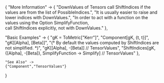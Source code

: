 {
  "More Information" -> {
      "DownValues of Tensors call ShiftIndices if the values are from the list of PossibleIndices.",
      "It is usually easier to raise and lower indices with DownValues.",
      "In order to act with a function on the values using the Option SimplifyFunction, \
call ShiftIndices explicitly, not with DownValues."
  },

  "Basic Examples" -> {
    "gK = ToMetric[\"Kerr\"]",
    "Component[gK, {t, t}]",
    "gK[\[Alpha], \[Beta]]",
    "(* By default the values computed by ShiftIndices are not simplified. *)",
    "gK[\[Alpha], -\[Beta]] // TensorValues",
    "ShiftIndices[gK, {\[Alpha], -\[Beta]}, SimplifyFunction -> Simplify] // TensorValues"
    },

    "See Also" ->
    {"Component","TensorValues"}

}
